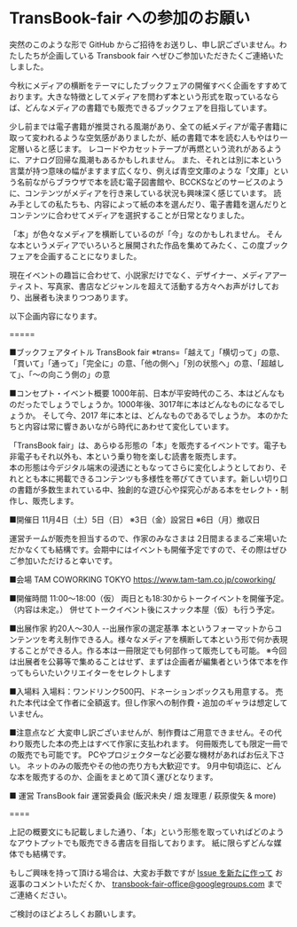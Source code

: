 # TransBook-fair への参加のお願い

突然のこのような形で GitHub からご招待をお送りし、申し訳ございません。わたしたちが企画している  Transbook fair へぜひご参加いただきたくご連絡いたしました。

今秋にメディアの横断をテーマにしたブックフェアの開催すべく企画をすすめております。大きな特徴としてメディアを問わず本という形式を取っているならば、どんなメディアの書籍でも販売できるブックフェアを目指しています。

少し前までは電子書籍が推奨される風潮があり、全ての紙メディアが電子書籍に取って変われるような空気感がありましたが、紙の書籍で本を読む人もやはり一定層いると感じます。
レコードやカセットテープが再燃という流れがあるように、アナログ回帰な風潮もあるかもしれません。
また、それとは別に本という言葉が持つ意味の幅がますます広くなり、例えば青空文庫のような「文庫」という名前ながらブラウザで本を読む電子図書館や、BCCKSなどのサービスのように、コンテンツがメディアを行き来している状況も興味深く感じています。
読み手としての私たちも、内容によって紙の本を選んだり、電子書籍を選んだりとコンテンツに合わせてメディアを選択することが日常となりました。

「本」が色々なメディアを横断しているのが「今」なのかもしれません。
そんな本というメディアでいろいろと展開された作品を集めてみたく、この度ブックフェアを企画することになりました。

現在イベントの趣旨に合わせて、小説家だけでなく、デザイナー、メディアアーティスト、写真家、書店などジャンルを超えて活動する方々へお声がけしており、出展者も決まりつつあります。

以下企画内容になります。

=====

■ブックフェアタイトル
TransBook fair 
※trans=「越えて」「横切って」の意、「貫いて」「通って」「完全に」の意、「他の側へ」「別の状態へ」の意、「超越して」、「〜の向こう側の」の意

■コンセプト・イベント概要
1000年前、日本が平安時代のころ、本はどんなものだったでしょうでしょうか。1000年後、3017年に本はどんなものになるでしょうか。
そして今、2017 年に本とは、どんなものであるでしょうか。
本のかたちと内容は常に響きあいながら時代にあわせて変化しています。

「TransBook fair」は、あらゆる形態の「本」を販売するイベントです。電子も非電子もそれ以外も、本という乗り物を楽しむ読書を販売します。	
本の形態は今デジタル端末の浸透にともなってさらに変化しようとしており、それととも本に掲載できるコンテンツも多様性を帯びてきています。新しい切り口の書籍が多数生まれている中、独創的な遊び心や探究心がある本をセレクト・制作し、販売します。


■開催日
11月4日（土）5日（日）
※3日（金）設営日
※6日（月）撤収日

運営チームが販売を担当するので、作家のみなさまは 2日間まるまるご来場いただかなくても結構です。会期中にはイベントも開催予定ですので、その際はぜひご参加いただけると幸いです。


■会場
TAM COWORKING TOKYO
https://www.tam-tam.co.jp/coworking/


■開催時間
11:00〜18:00（仮）
両日とも18:30からトークイベントを開催予定。（内容は未定。）
併せてトークイベント後にスナック本屋（仮）も行う予定。


■出展作家 
約20人〜30人
--出展作家の選定基準
本というフォーマットからコンテンツを考え制作できる人。様々なメディアを横断して本という形で何か表現することができる人。作る本は一冊限定でも何部作って販売しても可能。
※今回は出展者を公募等で集めることはせず、まずは企画者が編集者という体で本を作ってもらいたいクリエイターをセレクトします


■入場料
入場料：ワンドリンク500円、ドネーションボックスも用意する。
売れた本代は全て作者に全額返す。但し作家への制作費・追加のギャラは想定していません。


■注意点など
大変申し訳ございませんが、制作費はご用意できません。その代わり販売した本の売上はすべて作家に支払われます。
何冊販売しても限定一冊での販売でも可能です。
PCやプロジェクターなど必要な機材があればお伝え下さい。
ネットのみの販売やその他の売り方も大歓迎です。
9月中旬頃迄に、どんな本を販売するのか、企画をまとめて頂く運びとなります。


■ 運営
TransBook fair 運営委員会
(飯沢未央 / 畑 友理恵 / 萩原俊矢 & more)

====

上記の概要文にも記載しました通り、「本」という形態を取っていればどのようなアウトプットでも販売できる書店を目指しております。
紙に限らずどんな媒体でも結構です。

もしご興味を持って頂ける場合は、大変お手数ですが [Issue を新たに作って](https://github.com/iimio/TransBook-fair/issues/new) お返事のコメントいただくか、 transbook-fair-office@googlegroups.com までご連絡ください。

ご検討のほどよろしくお願いします。

